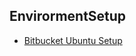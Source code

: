 ## EnvirormentSetup

* [Bitbucket Ubuntu Setup](https://confluence.atlassian.com/bitbucket/set-up-an-ssh-key-728138079.html)
